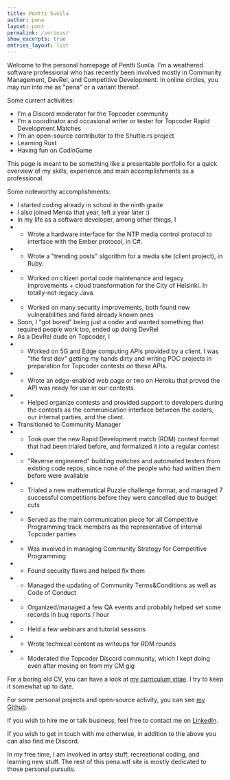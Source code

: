 ```yaml
---
title: Pentti Sunila
author: pena
layout: post
permalink: /serious/
show_excerpts: true
entries_layout: list
---
```


Welcome to the personal homepage of Pentti Sunila. I'm a weathered software professional who has recently been involved mostly in Community Management, DevRel, and Competitive Development. In online circles, you may run into me as "pena" or a variant thereof.

Some current activities:
* I'm a Discord moderator for the Topcoder community
* I'm a coordinator and occasional writer or tester for Topcoder Rapid Development Matches
* I'm an open-source contributor to the Shuttle.rs project
* Learning Rust
* Having fun on CodinGame

This page is meant to be something like a presentable portfolio for a quick overview of my skills, experience and main accomplishments as a professional.

Some noteworthy accomplishments:
* I started coding already in school in the ninth grade
* I also joined Mensa that year, left a year later :)
* In my life as a software developer, among other things, I
* * Wrote a hardware interface for the NTP media control protocol to interface with the Ember protocol, in C#.
* * Wrote a "trending posts" algorithm for a media site (client project), in Ruby.
* * Worked on citizen portal code maintenance and legacy improvements + cloud transformation for the City of Helsinki. In totally-not-legacy Java.
* * Worked on many security improvements, both found new vulnerabilities and fixed already known ones
* Soon, I "got bored" being just a coder and wanted something that required people work too, ended up doing DevRel
* As a DevRel dude on Topcoder, I 
* * Worked on 5G and Edge computing APIs provided by a client. I was "the first dev" getting my hands dirty and writing POC projects in preparation for Topcoder contests on these APIs.
* * Wrote an edge-enabled web page or two on Heroku that proved the API was ready for use in our contests.
* * Helped organize contests and provided support to developers during the contests as the communication interface between the coders, our internal parties, and the client.
* Transitioned to Community Manager
* * Took over the new Rapid Development match (RDM) contest format that had been trialed before, and formalized it into a regular contest
* * "Reverse engineered" building matches and automated testers from existing code repos, since none of the people who had written them before were available
* * Trialed a new mathematical Puzzle challenge format, and managed 7 successful competitions before they were cancelled due to budget cuts
* * Served as the main communication piece for all Competitive Programming track members as the representative of internal Topcoder parties
* * Was involved in managing Community Strategy for Competitive Programming
* * Found security flaws and helped fix them
* * Managed the updating of Community Terms&Conditions as well as Code of Conduct
* * Organized/managed a few QA events and probably helped set some records in bug reports / hour
* * Held a few webinars and tutorial sessions
* * Wrote technical content as writeups for RDM rounds
* * Moderated the Topcoder Discord community, which I kept doing even after moving on from my CM gig


For a boring old CV, you can have a look at [my curriculum vitae](https://github.com/gingerdeer/cv/blob/master/cv.pdf). I try to keep it somewhat up to date.

For some personal projects and open-source activity, you can see [my Github](https://github.com/gingerdeer). 

If you wish to hire me or talk business, feel free to contact me on [LinkedIn](https://www.linkedin.com/in/pentti-sunila-a967a1123/).

If you wish to get in touch with me otherwise, in addition to the above you can also find me Discord.

In my free time, I am involved in artsy stuff, recreational coding, and learning new stuff. The rest of this pena.wtf site is mostly dedicated to those personal pursuits. 